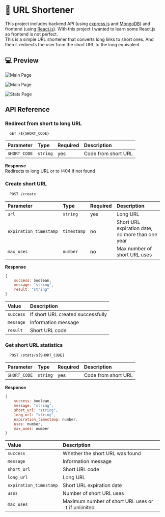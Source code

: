 
# 🔗 URL Shortener

This project includes backend API (using [express.js](https://expressjs.com/) and [MongoDB](https://www.mongodb.com/)) and frontend (using [React.js](https://react.dev/)). With this project I wanted to learn some React.js so frontend is not perfect. <br />
This is a simple URL shortener that converts long links to short ones. And then it redirects the user from the short URL to the long equivalent. <br />

## 💻 Preview


![Main Page](https://media.discordapp.net/attachments/1133735893715386438/1140607198276366446/image.png)

![Main Page](https://media.discordapp.net/attachments/1133735893715386438/1140607519736205322/image.png)

![Stats Page](https://cdn.discordapp.com/attachments/1133735893715386438/1140609019183108136/image.png)


## API Reference


### Redirect from short to long URL

```
  GET /${SHORT_CODE}
```

| Parameter | Type | Required | Description |
| :- | :- | :- | :- |
| `SHORT_CODE` | `string` | yes | Code from short URL |

**Response** <br />
Redirects to long URL or to /404 if not found




### Create short URL

```
  POST /create
```

| Parameter | Type | Required | Description |
| :- | :- | :- | :- |
| `url` | `string` | yes | Long URL |
| `expiration_timestamp` | `timestamp` | no | Short URL expiration date, no more than one year |
| `max_uses` | `number` | no | Max number of short URL uses |

**Response**  
```javascript
{
    success: boolean,
    message: "string",
    result: "string"
}
```
| Value  | Description |
| :- | :- |
| `success` | If short URL created successfully |
| `message` | Information message |
| `result` | Short URL code |





### Get short URL statistics

```http
  POST /stats/${SHORT_CODE}
```

| Parameter | Type | Required | Description |
| :- | :- | :- | :- |
| `SHORT_CODE` | `string` | yes | Code from short URL |

**Response**
```javascript
{
    success: boolean,
    message: "string",
    short_url: "string",
    long_url: "string",
    expiration_timestamp: number,
    uses: number,
    max_uses: number
}
```
| Value  | Description |
| :- | :- |
| `success` | Whether the short URL was found |
| `message` | Information message |
| `short_url` | Short URL code |
| `long_url` | Long URL |
| `expiration_timestamp` | Short URL expiration date |
| `uses` | Number of short URL uses |
| `max_uses` | Maximum number of short URL uses or `-1` if unlimited |
